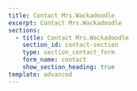 ```yaml
---
title: Contact Mrs.Wackadoodle
excerpt: Contact Mrs.Wackadoodle
sections:
  - title: Contact Mrs.Wackadoodle
    section_id: contact-section
    type: section_contact_form
    form_name: contact
    show_section_heading: true
template: advanced
---
```

